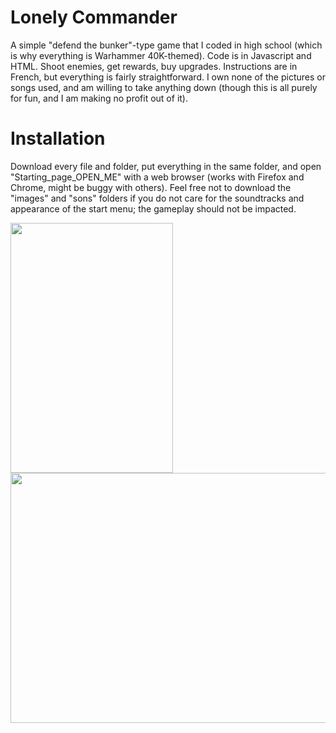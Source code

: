 # Lonely Commander
A simple "defend the bunker"-type game that I coded in high school (which is why everything is Warhammer 40K-themed). 
Code is in Javascript and HTML.
Shoot enemies, get rewards, buy upgrades.
Instructions are in French, but everything is fairly straightforward.
I own none of the pictures or songs used, and am willing to take anything down (though this is all purely for fun, and I am making no profit out of it).

# Installation
Download every file and folder, put everything in the same folder, and open "Starting_page_OPEN_ME" with a web browser (works with Firefox and Chrome, might be buggy with others).
Feel free not to download the "images" and "sons" folders if you do not care for the soundtracks and appearance of the start menu; the gameplay should not be impacted.

<img src="https://user-images.githubusercontent.com/71833961/119854034-a099a700-bf08-11eb-8e21-bd4322ecf386.jpeg" width="260" height="400"><img src="https://user-images.githubusercontent.com/71833961/119853626-47ca0e80-bf08-11eb-9cc3-1ddc325c6582.png" width="560" height="400"> 
